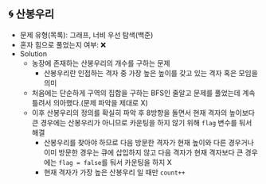 ## 🌀 산봉우리

- 문제 유형(목록): 그래프, 너비 우선 탐색(백준)
- 혼자 힘으로 풀었는지 여부: ❌
- Solution
  - 농장에 존재하는 산봉우리의 개수를 구하는 문제
    - 산봉우리란 인접하는 격자 중 가장 높은 높이를 갖고 있는 격자 혹은 모임을 의미
  - 처음에는 단순하게 구역의 집합을 구하는 BFS인 줄알고 문제를 풀었는데 계속 틀려서 의아했다.(문제 파악을 제대로 X)
  - 이후 산봉우리의 정의를 확실히 파악 후 8방향을 돌면서 현재 격자의 높이보다 큰 경우에는 산봉우리가 아니므로 카운팅을 하지 않기 위해 `flag` 변수를 둬서 해결
    - 산봉우리를 찾아야 하므로 다음 방문한 격자가 현재 높이와 다른 경우거나 이미 방문한 경우는 큐에 삽입하지 않고 다음 격자가 현재 격자보다 큰 경우에는 `flag = false`를 둬서 카운팅을 하지 X
    - 현재 격자가 가장 높은 산봉우리 일 때만 `count++`
